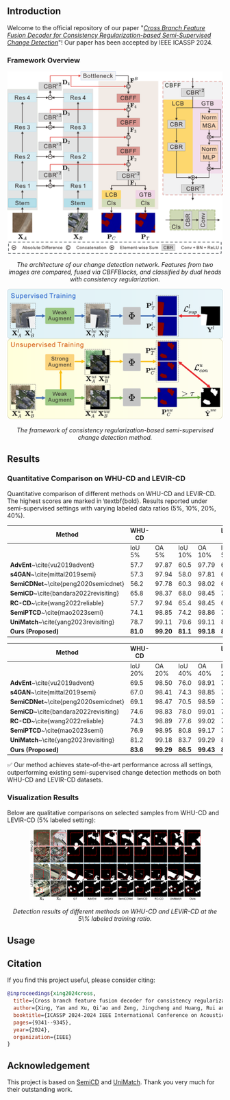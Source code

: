 ## Introduction

Welcome to the official repository of our paper "[*Cross Branch Feature Fusion Decoder for Consistency Regularization-based Semi-Supervised Change Detection*]([https://ieeexplore.ieee.org/document/10965597](https://ieeexplore.ieee.org/abstract/document/10446862))"! Our paper has been accepted by IEEE ICASSP 2024.

### Framework Overview

<div align="center">
<img src="figs/network.png" alt="CD network" width="800">
<p><em>The architecture of our change detection network. Features from two images are compared, fused via CBFFBlocks, and classified by dual heads with consistency regularization.</em></p>
</div>

<div align="center">
<img src="figs/SSCDframework.png" alt="SSCD Framework" width="800">
<p><em>The framework of consistency regularization-based semi-supervised change detection method.</em></p>
</div>

## Results
### Quantitative Comparison on WHU-CD and LEVIR-CD
Quantitative comparison of different methods on WHU-CD and LEVIR-CD. The highest scores are marked in \textbf{bold}.
Results reported under semi-supervised settings with varying labeled data ratios (5%, 10%, 20%, 40%).

| Method | WHU-CD |  |  |  | LEVIR-CD |  |  |  |
|--------|--------|----|----|----|----------|----|----|----|
|        | IoU 5% | OA 5% | IoU 10% | OA 10% | IoU 5% | OA 5% | IoU 10% | OA 10% |
| **AdvEnt**~\cite{vu2019advent} | 57.7 | 97.87 | 60.5 | 97.79 | 67.1 | 98.15 | 70.8 | 98.38 |
| **s4GAN**~\cite{mittal2019semi} | 57.3 | 97.94 | 58.0 | 97.81 | 66.6 | 98.16 | 72.2 | 98.48 |
| **SemiCDNet**~\cite{peng2020semicdnet} | 56.2 | 97.78 | 60.3 | 98.02 | 67.4 | 98.11 | 71.5 | 98.42 |
| **SemiCD**~\cite{bandara2022revisiting} | 65.8 | 98.37 | 68.0 | 98.45 | 74.2 | 98.59 | 77.1 | 98.74 |
| **RC-CD**~\cite{wang2022reliable} | 57.7 | 97.94 | 65.4 | 98.45 | 67.9 | 98.09 | 72.3 | 98.40 |
| **SemiPTCD**~\cite{mao2023semi} | 74.1 | 98.85 | 74.2 | 98.86 | 71.2 | 98.39 | 75.9 | 98.65 |
| **UniMatch**~\cite{yang2023revisiting} | 78.7 | 99.11 | 79.6 | 99.11 | 82.1 | 99.03 | 82.8 | 99.07 |
| **Ours (Proposed)** | **81.0** | **99.20** | **81.1** | **99.18** | **82.6** | **99.05** | **83.2** | **99.08** |

| Method | WHU-CD |  |  |  | LEVIR-CD |  |  |  |
|--------|--------|----|----|----|----------|----|----|----|
|        | IoU 20% | OA 20% | IoU 40% | OA 40% | IoU 20% | OA 20% | IoU 40% | OA 40% |
| **AdvEnt**~\cite{vu2019advent} | 69.5 | 98.50 | 76.0 | 98.91 | 74.3 | 98.59 | 75.9 | 98.67 |
| **s4GAN**~\cite{mittal2019semi} | 67.0 | 98.41 | 74.3 | 98.85 | 75.1 | 98.63 | 76.2 | 98.68 |
| **SemiCDNet**~\cite{peng2020semicdnet} | 69.1 | 98.47 | 70.5 | 98.59 | 74.9 | 98.58 | 75.5 | 98.63 |
| **SemiCD**~\cite{bandara2022revisiting} | 74.6 | 98.83 | 78.0 | 99.01 | 77.9 | 98.79 | 79.0 | 98.84 |
| **RC-CD**~\cite{wang2022reliable} | 74.3 | 98.89 | 77.6 | 99.02 | 75.6 | 98.60 | 77.2 | 98.70 |
| **SemiPTCD**~\cite{mao2023semi} | 76.9 | 98.95 | 80.8 | 99.17 | 76.6 | 98.65 | 77.2 | 98.74 |
| **UniMatch**~\cite{yang2023revisiting} | 81.2 | 99.18 | 83.7 | 99.29 | 82.9 | 99.07 | 83.0 | 99.08 |
| **Ours (Proposed)** | **83.6** | **99.29** | **86.5** | **99.43** | **83.2** | **99.09** | **83.9** | **99.12** |

✅ Our method achieves state-of-the-art performance across all settings, outperforming existing semi-supervised change detection methods on both WHU-CD and LEVIR-CD datasets. 

### Visualization Results
Below are qualitative comparisons on selected samples from WHU-CD and LEVIR-CD (5% labeled setting):

<div align="center">
<img src="figs/results.png" alt="Visualization Comparison: Input, GT, UniMatch, Ours" width="400">
<p><em> Detection results of different methods on WHU-CD and LEVIR-CD at the 5\% labeled training ratio. </em></p>
</div>


## Usage





## Citation

If you find this project useful, please consider citing:

```bibtex
@inproceedings{xing2024cross,
  title={Cross branch feature fusion decoder for consistency regularization-based semi-supervised change detection},
  author={Xing, Yan and Xu, Qi’ao and Zeng, Jingcheng and Huang, Rui and Gao, Sihua and Xu, Weifeng and Zhang, Yuxiang and Fan, Wei},
  booktitle={ICASSP 2024-2024 IEEE International Conference on Acoustics, Speech and Signal Processing (ICASSP)},
  pages={9341--9345},
  year={2024},
  organization={IEEE}
}
```


## Acknowledgement

This project is based on [SemiCD](https://github.com/wgcban/SemiCD) and [UniMatch](https://github.com/LiheYoung/UniMatch). Thank you very much for their outstanding work.
